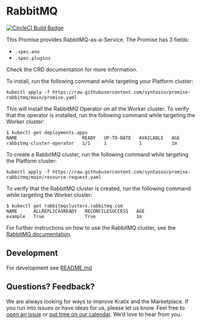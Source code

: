 # RabbitMQ

[![CircleCI Build Badge](https://circleci.com/gh/syntasso/promise-rabbitmq.svg?style=shield)](https://app.circleci.com/pipelines/github/syntasso/promise-rabbitmq?branch=main)

This Promise provides RabbitMQ-as-a-Service. The Promise has 3 fields:
* `.spec.env`
* `.spec.plugins`

Check the CRD documentation for more information.


To install, run the following command while targeting your Platform cluster:

```
kubectl apply -f https://raw.githubusercontent.com/syntasso/promise-rabbitmq/main/promise.yaml
```

This will install the RabbitMQ Operator on all the Worker cluster. To verify
that the operator is installed, run the following command while targeting the Worker
cluster:

```shell-session
$ kubectl get deployments.apps
NAME                        READY   UP-TO-DATE   AVAILABLE   AGE
rabbitmq-cluster-operator   1/1     1            1           1m
```

To create a RabbitMQ cluster, run the following command while targeting the Platform cluster:
```
kubectl apply -f https://raw.githubusercontent.com/syntasso/promise-rabbitmq/main/resource-request.yaml
```

To verify that the RabbitMQ cluster is created, run the following command while targeting the Worker cluster:
```shell-session
$ kubectl get rabbitmqclusters.rabbitmq.com
NAME      ALLREPLICASREADY   RECONCILESUCCESS   AGE
example   True               True               1m
```

For further instructions on how to use the RabbitMQ cluster, see the [RabbitMQ
documentation](https://www.rabbitmq.com/kubernetes/operator/using-operator.html#find).

## Development

For development see [README.md](./internal/README.md)

## Questions? Feedback?

We are always looking for ways to improve Kratix and
the Marketplace. If you run into issues or have ideas for us, please let us
know. Feel free to [open an
issue](https://github.com/syntasso/kratix-marketplace/issues/new/choose) or
[put time on our calendar](https://www.syntasso.io/contact-us). We’d love to
hear from you.

